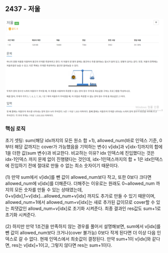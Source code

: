 ## 2437 - 저울
![default](./image/0310-1.png)
### 핵심 로직
초기 셋팅: sum(해당 idx까지의 모든 원소 합 +1), allowed_num(바로 인덱스 기준, 0부터 해당 값까지는 cover가 가능했음을 기억하는 변수)
v[idx]과 v[idx-1]까지의 합에 1을 더한 값(sum 변수)과 비교한다.
비교하는 이유? idx 인덱스에 진입했다는 것은 idx-1인덱스 까지 문제 없이 진행됐다는 것인데,
idx-1인덱스까지의 합 + 1은 idx인덱스에 진입하기 전에 절대로 만들 수 없는 최소 숫자이기 때문이다.
<br></br>
(1) 만약 sum에서 v[idx]를 뺀 값이 allowed_num보다 작고, 또한 0보다 크다면 allowed_num에
v[idx]를 더해준다. 더해주는 이유로는 원래도 0~allowed_num 까지의 모든 숫자를 만들 수 있는 상태였는데,
0+v[idx],1+v[idx]...allowed_num+v[idx] 까지도 추가로 만들 수 있기 때문이며, allowed_num+1에서
allowed_num+v[idx]는 새로 추가된 값이므로 cover할 수 있는 최댓값인 allowd_num+v[idx]로 초기화 시켜준다.
최종 결과인 res값도 sum+1로 초기화 시켜준다.
<br></br>
(2) 하지만 만약 1조건을 만족하지 않는 경우를 풀어서 설명해보면, sum에서 v[idx]를 뺀 값이 allowed_num보다 크거나(cover 불가능) 0보다 작게 된다면 더 이상 다음 인덱스로 갈 수 없다. 현재 인덱스에서 최솟값이 결정된다.
만약 sum+1이 v[idx]와 같다면, res는 v[idx]+1이고, 그렇지 않다면 res는 sum+1이다.